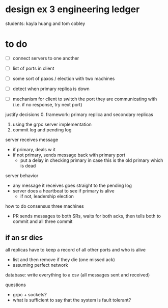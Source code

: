 # design ex 3 engineering ledger
students: kayla huang and tom cobley

# to do 

- [ ] connect servers to one another
- [ ] list of ports in client
- [ ] some sort of paxos / election with two machines
- [ ] detect when primary replica is down
- [ ] mechanism for client to switch the port they are communicating with (i.e. if no response, try next port)


justify decisions
0. framework: primary replica and secondary replicas
1. using the grpc server implementation
2. commit log and pending log 



server receives message
- if primary, deals w it
- if not primary, sends message back with primary port
    - put a delay in checking primary in case this is the old primary which is dead

server behavior
- any message it receives goes straight to the pending log
- server does a heartbeat to see if primary is alive
    - if not, leadership election


how to do consensus
three machines
- PR sends messages to both SRs, waits for both acks, then tells both to commit and all three commit

if an sr dies
- 

all replicas have to keep a record of all other ports and who is alive
- list and then remove if they die (one missed ack)
- assuming perfect network


database: write everything to a csv (all messages sent and received)

questions
- grpc + sockets?
- what is sufficient to say that the system is fault tolerant?